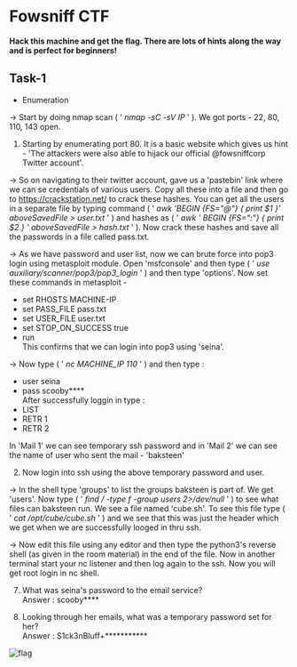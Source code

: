 # Fowsniff CTF
**Hack this machine and get the flag. There are lots of hints along the way and is perfect for beginners!**

## Task-1

* Enumeration
 
-> Start by doing nmap scan ( ' *nmap -sC -sV IP* ' ). We got ports - 22, 80, 110, 143 open.

1. Starting by enumerating port 80. It is a basic website which gives us hint - 'The attackers were also able to hijack our official @fowsniffcorp Twitter account'. 

-> So on navigating to their twitter account, gave us a 'pastebin' link where we can se credentials of various users. Copy all these into a file and then go to https://crackstation.net/ to crack these hashes. You can get all the users in a separate file by typing command ( ' *awk 'BEGIN {FS="@"} { print $1 }' aboveSavedFile > user.txt* ' ) and hashes as (  ' *awk ' BEGIN {FS=":"} { print $2 } ' aboveSavedFile > hash.txt* ' ). Now crack these hashes and save all the passwords in a file called pass.txt.

-> As we have password and user list, now we can brute force into pop3 login using metasploit module. Open 'msfconsole' and then type ( ' *use auxiliary/scanner/pop3/pop3_login* ' ) and then type 'options'. Now set these commands in metasploit - <br>
- set RHOSTS MACHINE-IP<br>
- set PASS_FILE pass.txt<br>
- set USER_FILE user.txt<br>
- set STOP_ON_SUCCESS true<br>
- run<br>
This confirms that we can login into pop3 using 'seina'.

-> Now type ( ' *nc MACHINE_IP 110* ' ) and then type :<br>
- user seina<br>
- pass scooby****<br>
After successfully loggin in type : <br>
- LIST<br>
- RETR 1<br>
- RETR 2<br>

In 'Mail 1' we can see temporary ssh password and in 'Mail 2' we can see the name of user who sent the mail - 'baksteen'

2. Now login into ssh using the above temporary password and user.

-> In the shell type 'groups' to list the groups baksteen is part of. We get 'users'. Now type ( ' *find / -type f -group users 2>/dev/null* ' ) to see what files can baksteen run. We see a file named 'cube.sh'. To see this file type ( ' *cat /opt/cube/cube.sh* ' ) and we see that this was just the header which we get when we are successfully looged in thru ssh.

-> Now edit this file using any editor and then type the python3's reverse shell (as given in the room material)  in the end of the file. Now in another terminal start your nc listener and then log again to the ssh. Now you will get root login in nc shell.

7. What was seina's password to the email service?<br>
Answer : scooby****

8. Looking through her emails, what was a temporary password set for her?<br> 
Answer : S1ck3nBluff+***********

![flag](flag.png)
